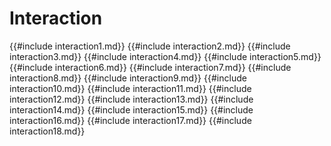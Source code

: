 # Interaction
{{#include interaction1.md}}
{{#include interaction2.md}}
{{#include interaction3.md}}
{{#include interaction4.md}}
{{#include interaction5.md}}
{{#include interaction6.md}}
{{#include interaction7.md}}
{{#include interaction8.md}}
{{#include interaction9.md}}
{{#include interaction10.md}}
{{#include interaction11.md}}
{{#include interaction12.md}}
{{#include interaction13.md}}
{{#include interaction14.md}}
{{#include interaction15.md}}
{{#include interaction16.md}}
{{#include interaction17.md}}
{{#include interaction18.md}}